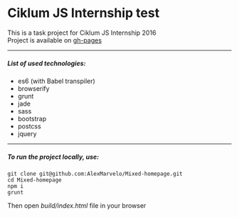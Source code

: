 # Ciklum JS Internship test
This is a task project for Ciklum JS Internship 2016<br>
Project is available on [gh-pages](https://alexmarvelo.github.io/Mixed-homepage/)

---

##### List of used technologies:
- es6 (with Babel transpiler)
- browserify
- grunt
- jade
- sass
- bootstrap
- postcss
- jquery

---

##### To run the project locally, use:
```
git clone git@github.com:AlexMarvelo/Mixed-homepage.git
cd Mixed-homepage
npm i
grunt
```
Then open *build/index.html* file in your browser
